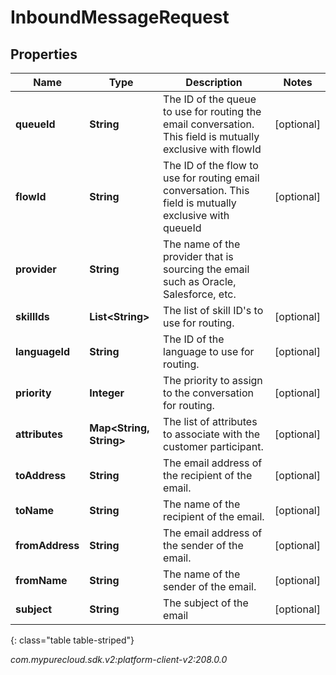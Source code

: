 # InboundMessageRequest


## Properties

| Name | Type | Description | Notes |
| ------------ | ------------- | ------------- | ------------- |
| **queueId** | **String** | The ID of the queue to use for routing the email conversation. This field is mutually exclusive with flowId |  [optional] |
| **flowId** | **String** | The ID of the flow to use for routing email conversation. This field is mutually exclusive with queueId |  [optional] |
| **provider** | **String** | The name of the provider that is sourcing the email such as Oracle, Salesforce, etc. |  |
| **skillIds** | **List&lt;String&gt;** | The list of skill ID's to use for routing. |  [optional] |
| **languageId** | **String** | The ID of the language to use for routing. |  [optional] |
| **priority** | **Integer** | The priority to assign to the conversation for routing. |  [optional] |
| **attributes** | **Map&lt;String, String&gt;** | The list of attributes to associate with the customer participant. |  [optional] |
| **toAddress** | **String** | The email address of the recipient of the email. |  [optional] |
| **toName** | **String** | The name of the recipient of the email. |  [optional] |
| **fromAddress** | **String** | The email address of the sender of the email. |  [optional] |
| **fromName** | **String** | The name of the sender of the email. |  [optional] |
| **subject** | **String** | The subject of the email |  [optional] |
{: class="table table-striped"}




_com.mypurecloud.sdk.v2:platform-client-v2:208.0.0_

